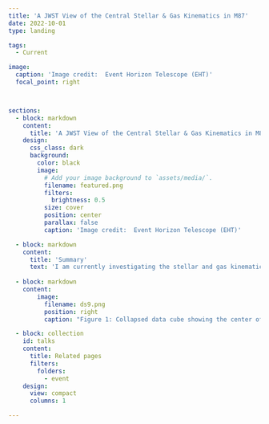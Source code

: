 ```yaml
---
title: 'A JWST View of the Central Stellar & Gas Kinematics in M87'
date: 2022-10-01
type: landing

tags:
  - Current

image:
  caption: 'Image credit:  Event Horizon Telescope (EHT)'
  focal_point: right



sections:
  - block: markdown
    content:
      title: 'A JWST View of the Central Stellar & Gas Kinematics in M87'
    design:
      css_class: dark
      background:
        color: black
        image:
          # Add your image background to `assets/media/`.
          filename: featured.png
          filters:
            brightness: 0.5
          size: cover
          position: center
          parallax: false
          caption: 'Image credit:  Event Horizon Telescope (EHT)'

  - block: markdown
    content:
      title: 'Summary'
      text: 'I am currently investigating the stellar and gas kinematics at the center of M87, one of the most massive elliptical galaxies in the nearby universe. Using the extraordinary spatial and spectral resolution of the JWST’s NIRSpec Integral Field Unit (IFU), I aim to map the detailed motion of stars and gas in the core of this galaxy. This project will provide valuable insights into the dynamics of one of the most studied galaxy cores, shedding light on the role of black holes in shaping the central regions of galaxies and the broader processes that govern galaxy formation.'
  
  - block: markdown
    content:
        image:
          filename: ds9.png
          position: right
          caption: "Figure 1: Collapsed data cube showing the center of M87 observed with JWST's NIRSpec IFU."

  - block: collection
    id: talks
    content:
      title: Related pages
      filters:
        folders:
          - event
    design:
      view: compact
      columns: 1

---
```


